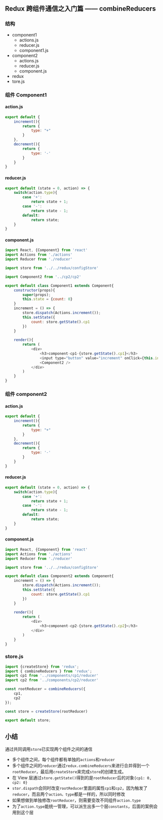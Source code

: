 ## Redux 跨组件通信之入门篇 —— combineReducers
### 结构
- component1
    - actions.js
    - reducer.js
    - component1.js
- component2
    - actions.js
    - reducer.js
    - component.js
- redux
- tore.js

### 组件 Component1
#### action.js
```javascript
export default {
    increment(){
        return {
            type: "+"
        }
    },
    decrement(){
        return {
            type: '-'
        }
    }
}
```
#### reducer.js
```javascript
export default (state = 0, action) => {
    switch(action.type){
        case '+':
            return state + 1;
        case '-':
            return state - 1;
        default:
            return state;
    }
}
```
#### component.js
```javascript
import React, {Component} from 'react'
import Actions from './actions'
import Reducer from './reducer'

import store from '../../redux/configStore'

import Component2 from '../cp2/cp2'

export default class Component1 extends Component{
    constructor(props){
        super(props);
        this.state = {count: 0}
    }
    increment = () => {
        store.dispatch(Actions.increment());
        this.setState({
            count: store.getState().cp1
        })
    }
    
    render(){
        return (
            <div>
                <h3>component-cp1-{store.getState().cp1}</h3>
                <input type="button" value="increment" onClick={this.increment}/>
                <Component2 />
            </div>
        )
    }
}
```

### 组件 component2
#### action.js
```javascript
export default {
    increment(){
        return {
            type: "+"
        }
    },
    decrement(){
        return {
            type: '-'
        }
    }
}
```
#### reducer.js
```javascript
export default (state = 0, action) => {
    switch(action.type){
        case '+':
            return state + 1;
        case '-':
            return state - 1;
        default:
            return state;
    }
}
```
#### component.js
```javascript
import React, {Component} from 'react'
import Actions from './actions'
import Reducer from './reducer'

import store from '../../redux/configStore'

export default class Component2 extends Component{
    increment = () => {
        store.dispatch(Actions.increment());
        this.setState({
            count: store.getState().cp1
        })
    }
    
    render(){
        return (
            <div>
                <h3>component-cp2-{store.getState().cp2}</h3>
            </div>
        )
    }
}
```

### store.js
```javascript
import {createStore} from 'redux';
import { combineReducers } from 'redux';
import cp1 from '../components/cp1/reducer'
import cp2 from '../components/cp2/reducer'

const rootReducer = combineReducers({
    cp1,
    cp2
});

const store = createStore(rootReducer)

export default store;
```

## 小结
通过共同调用`store`已实现两个组件之间的通信
- 多个组件之间，每个组件都有单独的`actions`和`reducer`
- 多个组件之间的`reducer`通过`redux.combineReducers`来进行合并得到一个`rootReducer`，最后用`createStore`来完成`store`的创建生成。
- 在 View 层通过`store.getState()`得到的是`rootReducer`后的对象`{cp1: 0, cp2: 0}`
- `stor.dispath`会同时改变`rootReducer`里面的属性`cp1`和`cp2`，因为触发了`reducer`，而且两个`action。type`都是一样的，所以同时修改
- 如果想做到单独修改`rootReducer`，则需要变改不同组件`action.type`
- 为了`action.type`能统一管理，可以派生出多一个层`constants`，后面的案例会用到这个层
